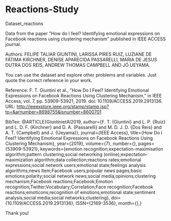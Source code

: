 # Reactions-Study
Dataset_reactions

Data from the paper  "How do I feel? Identifying emotional expressions on Facebook reactions using clustering mechanism" 
published in IEEE ACCESS journal.

Authors: FELIPE TALIAR GIUNTINI, LARISSA PIRES RUIZ, LUZIANE DE FÁTIMA KIRCHNER, DENISE APARECIDA PASSARELLI, MARIA DE JESUS DUTRA DOS REIS, ANDREW THOMAS CAMPBELL AND JÓ UEYAMA. 



You can use the dataset and explore other problems and variables. Just quote the correct reference in your work.


Reference:
F. T. Giuntini et al., "How Do I Feel? Identifying Emotional Expressions on Facebook Reactions Using Clustering Mechanism," in IEEE Access, vol. 7, pp. 53909-53921, 2019.
doi: 10.1109/ACCESS.2019.2913136.
URL: http://ieeexplore.ieee.org/stamp/stamp.jsp?tp=&arnumber=8698755&isnumber=8600701


BibTex:
@ARTICLE{GiuntinietAl2019, 
author={F. T. {Giuntini} and L. P. {Ruiz} and L. D. F. {Kirchner} and D. A. {Passarelli} and M. D. J. D. {Dos Reis} and A. T. {Campbell} and J. {Ueyama}}, 
journal={IEEE Access}, 
title={How Do I Feel? Identifying Emotional Expressions on Facebook Reactions Using Clustering Mechanism}, 
year={2019}, 
volume={7}, 
number={}, 
pages={53909-53921}, 
keywords={emotion recognition;expectation-maximisation algorithm;pattern clustering;social networking (online);expectation-maximization algorithm;data collection;reactions rates;emotional expressions;social network users;emotional state;feelings analysis algorithms;news item;Facebook users;popular news pages;basic emotions;polarity;social network news;social media;opinions;clustering mechanism;Facebook reactions;Facebook;Emotion recognition;Twitter;Vocabulary;Correlation;Face recognition;Facebook reactions;emoticons;recognition of emotions;emotional state;sentiment analysis;social media;social networks;clustering}, 
doi={10.1109/ACCESS.2019.2913136}, 
ISSN={2169-3536}, 
month={},}

Thank you!
